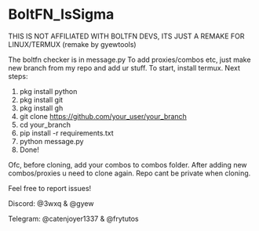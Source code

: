 # BoltFN_IsSigma
THIS IS NOT AFFILIATED WITH BOLTFN DEVS, ITS JUST A REMAKE FOR LINUX/TERMUX (remake by gyewtools)


The boltfn checker is in message.py
To add proxies/combos etc, just make new branch from my repo and add ur stuff.
To start, install termux.
Next steps: 
1. pkg install python
2. pkg install git
3. pkg install gh
4. git clone https://github.com/your_user/your_branch
5. cd your_branch
6. pip install -r requirements.txt
7. python message.py
8. Done!

Ofc, before cloning, add your combos to combos folder. After adding new combos/proxies u need to clone again. Repo cant be private when cloning.

Feel free to report issues!

Discord:
@3wxq & @gyew

Telegram:
@catenjoyer1337 & @frytutos
